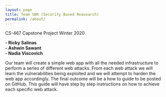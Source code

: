 ```yaml
---
layout: page
title: Team SBR (Security Based Reasearch)
permalink: /about/
---
```

CS-467 Capstone Project   Winter 2020  
   
**- Ricky Salinas**  
**- Ashwin Sawant**  
**- Nadia Viscovich**  

Our team will create a simple web app with all the needed infrastructure to perform a series of different web attacks.
From each web attack we will learn the vulnerabilities being exploited and we will attempt to harden the web app accordingly.
The final outcome will be a how to guide to be posted on GitHub. This guide will have step by step instructions on how to 
achieve each specific web attack.
